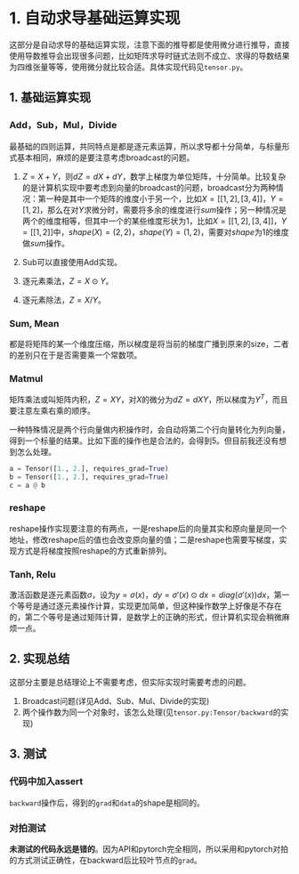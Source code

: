 # 1. 自动求导基础运算实现

这部分是自动求导的基础运算实现，注意下面的推导都是使用微分进行推导，直接使用导数推导会出现很多问题，比如矩阵求导时链式法则不成立、求得的导数结果为四维张量等等，使用微分就比较合适。具体实现代码见```tensor.py```。

## 1. 基础运算实现

### Add，Sub，Mul，Divide

最基础的四则运算，共同特点是都是逐元素运算，所以求导都十分简单，与标量形式基本相同，麻烦的是要注意考虑broadcast的问题。

1. $Z = X + Y$，则$dZ = dX + dY$，数学上梯度为单位矩阵，十分简单。比较复杂的是计算机实现中要考虑到向量的broadcast的问题，broadcast分为两种情况：第一种是其中一个矩阵的维度小于另一个，比如$X=[[1, 2], [3, 4]]$，$Y = [1, 2]$，那么在对$Y$求微分时，需要将多余的维度进行$sum$操作；另一种情况是两个的维度相等，但其中一个的某些维度形状为1，比如$X=[[1, 2], [3, 4]]$，$Y = [[1, 2]]$中，$shape(X) = (2, 2)$，$shape(Y)=(1, 2)$，需要对$shape$为1的维度做$sum$操作。

2. Sub可以直接使用Add实现。

3. 逐元素乘法，$Z = X\odot Y$。

4. 逐元素除法，$Z = X / Y$。

### Sum, Mean

都是将矩阵的某一个维度压缩，所以梯度是将当前的梯度广播到原来的size，二者的差别只在于是否需要乘一个常数项。

### Matmul

矩阵乘法或叫矩阵内积，$Z = XY$，对$X$的微分为$dZ = dXY$，所以梯度为$Y^T$，而且要注意左乘右乘的顺序。

一种特殊情况是两个行向量做内积操作时，会自动将第二个行向量转化为列向量，得到一个标量的结果。比如下面的操作也是合法的，会得到5。但目前我还没有想到怎么处理。

``` python
a = Tensor([1., 2.], requires_grad=True)
b = Tensor([1., 2.], requires_grad=True)
c = a @ b
```

### reshape

reshape操作实现要注意的有两点，一是reshape后的向量其实和原向量是同一个地址，修改reshape后的值也会改变原向量的值；二是reshape也需要写梯度，实现方式是将梯度按照reshape的方式重新排列。

### Tanh, Relu

激活函数是逐元素函数$\sigma$，设为$y = \sigma(x)$，$dy = \sigma '(x) \odot dx = diag(\sigma '(x)) dx$，第一个等号是通过逐元素操作计算，实现更加简单，但这种操作数学上好像是不存在的，第二个等号是通过矩阵计算，是数学上的正确的形式，但计算机实现会稍微麻烦一点。

## 2. 实现总结

这部分主要是总结理论上不需要考虑，但实际实现时需要考虑的问题。

1. Broadcast问题(详见Add、Sub、Mul、Divide的实现)
2. 两个操作数为同一个对象时，该怎么处理(见```tensor.py:Tensor/backward```的实现)

## 3. 测试

### 代码中加入assert

```backward```操作后，得到的```grad```和```data```的shape是相同的。

### 对拍测试

**未测试的代码永远是错的**。因为API和pytorch完全相同，所以采用和pytorch对拍的方式测试正确性，在backward后比较叶节点的```grad```。
